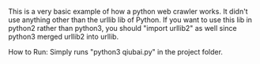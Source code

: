 This is a very basic example of how a python web crawler works. It didn't use anything other than the urllib lib of Python. If you want to use this lib in python2 rather than python3, you should "import urllib2" as well since python3 merged urllib2 into urllib.

How to Run:
Simply runs "python3 qiubai.py" in the project folder.
